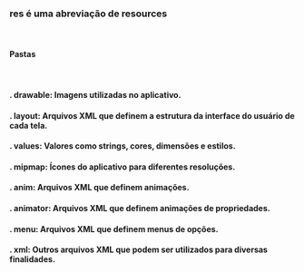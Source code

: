 ### res é uma abreviação de resources
<br>

#### Pastas
<br>

#### . drawable: Imagens utilizadas no aplicativo.
#### . layout: Arquivos XML que definem a estrutura da interface do usuário de cada tela.
#### . values: Valores como strings, cores, dimensões e estilos.
#### . mipmap: Ícones do aplicativo para diferentes resoluções.
#### . anim: Arquivos XML que definem animações.
#### . animator: Arquivos XML que definem animações de propriedades.
#### . menu: Arquivos XML que definem menus de opções.
#### . xml: Outros arquivos XML que podem ser utilizados para diversas finalidades.
